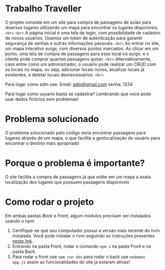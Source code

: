 # Trabalho Traveller

O projeto consiste em um site para compra de passagens de avião para diversos lugares utilizando um mapa para encontrar os lugares disponíveis.`<br>` `<br>`
A página inicial é uma tela de login, com possibilidade de cadastro de novos usuários. Usamos um token de autenticação para garantir segurança de senhas e outras informações pessoais. `<br>`
Ao entrar no site, um mapa interativo surge, com diversos pontos marcados. Ao clicar em um ponto, uma tela de compra de passagens para esse local irá surgir, e o cliente pode comprar quantas passagens quiser. `<br>`
Alternativamente, caso entre como um administrador, o usuário pode realizar um CRUD com os locais no mapa, ou seja, adicionar locais novos, atualizar locais já existentes, e deletar locais desnecessários. `<br>`

Para logar como adm use: Email: adm@gmail.com senha: 1234

Para logar como usuario basta se cadastrar! Lembrando que voce pode usar dados ficticios sem problemas!

# Problema solucionado

O problema solucionado pelo código seria encontrar passagens para lugares através de um mapa, o que facilita a geolocalização do usuário para encontrar o destino mais apropriado

# Porque o problema é importante?

O site facilita a compra de passagens já que exibe em um mapa a exata localização dos lugares que possuem passagens disponíveis

# Como rodar o projeto

Em ambas pastas *Back* e *Front*, algum módulos precisam ser instalados usando o npm.

1. Certifique-se que seu computador possui a versão mais recente do nvm instalada. Você pode instalar o nvm seguindo as instruções presentes [neste link](https://github.com/nvm-sh/nvm?tab=readme-ov-file#important-notes).
2. Entrando na pasta Front, rodar o comando `npm i` na pasta Front e na pasta Back.
3. Para rodar o front use `npm run dev`  para rodar o back use `nodemon app.js` assim as funcionalidades do site ja estaram ativas!
